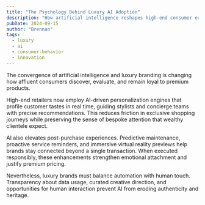 ```yaml
---
title: "The Psychology Behind Luxury AI Adoption"
description: "How artificial intelligence reshapes high-end consumer experiences and expectations."
pubDate: 2024-09-15
author: "Brennan"
tags:
  - luxury
  - ai
  - consumer-behavior
  - innovation
---
```


The convergence of artificial intelligence and luxury branding is changing how affluent consumers discover, evaluate, and remain loyal to premium products.

High-end retailers now employ AI-driven personalization engines that profile customer tastes in real time, guiding stylists and concierge teams with precise recommendations. This reduces friction in exclusive shopping journeys while preserving the sense of bespoke attention that wealthy clientele expect.

AI also elevates post-purchase experiences. Predictive maintenance, proactive service reminders, and immersive virtual reality previews help brands stay connected beyond a single transaction. When executed responsibly, these enhancements strengthen emotional attachment and justify premium pricing.

Nevertheless, luxury brands must balance automation with human touch. Transparency about data usage, curated creative direction, and opportunities for human interaction prevent AI from eroding authenticity and heritage.
